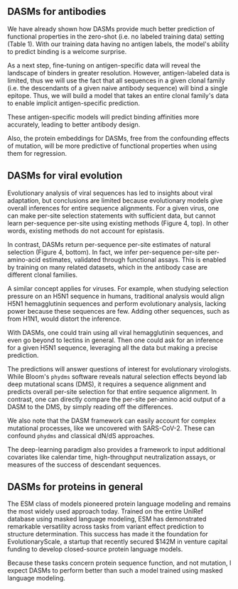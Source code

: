 ## DASMs for antibodies

We have already shown how DASMs provide much better prediction of functional properties in the zero-shot (i.e. no labeled training data) setting (Table 1).  With our training data having no antigen labels, the model's ability to predict binding is a welcome surprise.

As a next step, fine-tuning on antigen-specific data will reveal the landscape of binders in greater resolution.  However, antigen-labeled data is limited, thus we will use the fact that all sequences in a given clonal family (i.e. the descendants of a given naive antibody sequence) will bind a single epitope.  Thus, we will build a model that takes an entire clonal family's data to enable implicit antigen-specific prediction.

These antigen-specific models will predict binding affinities more accurately, leading to better antibody design.

Also, the protein embeddings for DASMs, free from the confounding effects of mutation, will be more predictive of functional properties when using them for regression.


## DASMs for viral evolution

Evolutionary analysis of viral sequences has led to insights about viral adaptation, but conclusions are limited because evolutionary models give overall inferences for entire sequence alignments.  For a given virus, one can make per-site selection statements with sufficient data, but cannot learn per-sequence per-site using existing methods (Figure 4, top).  In other words, existing methods do not account for epistasis.

In contrast, DASMs return per-sequence per-site estimates of natural selection (Figure 4, bottom).  In fact, we infer per-sequence per-site per-amino-acid estimates, validated through functional assays.  This is enabled by training on many related datasets, which in the antibody case are different clonal families.

A similar concept applies for viruses.  For example, when studying selection pressure on an H5N1 sequence in humans, traditional analysis would align H5N1 hemagglutinin sequences and perform evolutionary analysis, lacking power because these sequences are few.  Adding other sequences, such as from H1N1, would distort the inference.

With DASMs, one could train using all viral hemagglutinin sequences, and even go beyond to lectins in general.  Then one could ask for an inference for a given H5N1 sequence, leveraging all the data but making a precise prediction.

The predictions will answer questions of interest for evolutionary virologists.  While Bloom's `phydms` software reveals natural selection effects beyond lab deep mutational scans (DMS), it requires a sequence alignment and predicts overall per-site selection for that entire sequence alignment.  In contrast, one can directly compare the per-site per-amino acid output of a DASM to the DMS, by simply reading off the differences.

We also note that the DASM framework can easily account for complex mutational processes, like we uncovered with SARS-CoV-2.  These can confound `phydms` and classical dN/dS approaches.

The deep-learning paradigm also provides a framework to input additional covariates like calendar time, high-throughput neutralization assays, or measures of the success of descendant sequences.


## DASMs for proteins in general

The ESM class of models pioneered protein language modeling and remains the most widely used approach today.  Trained on the entire UniRef database using masked language modeling, ESM has demonstrated remarkable versatility across tasks from variant effect prediction to structure determination.  This success has made it the foundation for EvolutionaryScale, a startup that recently secured $142M in venture capital funding to develop closed-source protein language models.

Because these tasks concern protein sequence function, and not mutation, I expect DASMs to perform better than such a model trained using masked language modeling.
